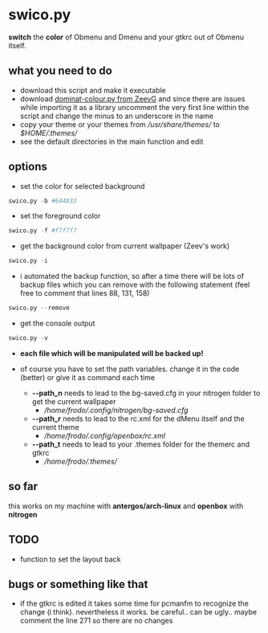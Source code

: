 # swico.py

**switch** the **color** of Obmenu and Dmenu and your gtkrc out of Obmenu itself.

## what you need to do
+ download this script and make it executable
+ download [dominat-colour.py from ZeevG](https://github.com/ZeevG/python-dominant-image-colour) and since there are issues while importing it as a library uncomment the very first line within the script and change the minus to an underscore in the name
+ copy your theme or your themes from */usr/share/themes/* to *$HOME/.themes/*
+ see the default directories in the main function and edit

## options
+ set the color for selected background
```python
swico.py -b #644833
```

+ set the foreground color
```python
swico.py -f #f7f7f7
```

+ get the background color from current wallpaper (Zeev's work)
```python
swico.py -i
```

+ i automated the backup function, so after a time there will be lots of backup files which you can remove with the following statement (feel free to comment that lines 88, 131, 158)
```python
swico.py --remove
```

+ get the console output
```python
swico.py -v
```
+ **each file which will be manipulated will be backed up!**

+ of course you have to set the path variables. change it in the code (better) or give it as command each time
  - **--path_n** needs to lead to the bg-saved.cfg in your nitrogen folder to get the current wallpaper
    - */home/frodo/.config/nitrogen/bg-saved.cfg*
  - **--path_r** needs to lead to the rc.xml for the dMenu itself and the current theme
    - */home/frodo/.config/openbox/rc.xml*
  - **--path_t** needs to lead to your .themes folder for the themerc and gtkrc
    - */home/frodo/.themes/*

## so far
this works on my machine with **antergos/arch-linux** and **openbox** with **nitrogen**

## TODO
- function to set the layout back

## bugs or something like that
- if the gtkrc is edited it takes some time for pcmanfm to recognize the change (i think). nevertheless it works. be careful.. can be ugly.. maybe comment the line 271 so there are no changes

